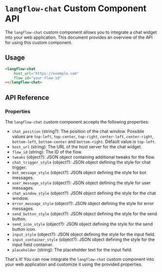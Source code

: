 # `langflow-chat` Custom Component API

The `langflow-chat` custom component allows you to integrate a chat widget into your web application. This document provides an overview of the API for using this custom component.

## Usage
```html
<langflow-chat
    host_url="https://example.com"
    flow_id="your-flow-id"
></langflow-chat>
```

## API Reference

### Properties

The `langflow-chat` custom component accepts the following properties:
- `chat_position` (string?): The position of the chat window. Possible values are `top-left`, `top-center`, `top-right`, `center-left`, `center-right`, `bottom-left`, `bottom-center` and `bottom-right`. Default value is `top-left`.
- `host_url` (string): The URL of the host server for the chat widget.
- `flow_id` (string): The ID of the flow.
- `tweaks` (object?): JSON object containing additional tweaks for the flow.
- `chat_trigger_style` (object?): JSON object defining the style for chat trigger.
- `bot_message_style` (object?): JSON object defining the style for bot messages.
- `user_message_style` (object?): JSON object defining the style for user messages.
- `chat_window_style` (object?): JSON object defining the style for the chat window.
- `error_message_style` (object?): JSON object defining the style for error messages.
- `send_button_style` (object?): JSON object defining the style for the send button.
- `send_icon_style` (object?): JSON object defining the style for the send button icon.
- `input_style` (object?): JSON object defining the style for the input field.
- `input_container_style` (object?): JSON object defining the style for the input field container.
- `placeholder` (string): The placeholder text for the input field.

That's it! You can now integrate the `langflow-chat` custom component into your web application and customize it using the provided properties.
